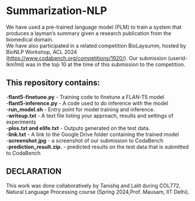 # Summarization-NLP
We have used a pre-trained language model (PLM) to train a system that produces a layman’s summary given a research publication from the biomedical domain.<br>
We have also participated in a related competition BioLaysumm, hosted by BioNLP Workshop, ACL 2024 (https://www.codabench.org/competitions/1920/). Our submission (userid- lkm1ml) was in the top 10 at the time of this submission to the competition.

## This repository contains:
-**flant5-finetune.py** - Training code to finetune a FLAN-T5 model <br>
-**flant5-inference.py** - A code used to do inference with the model <br>
-**run_model.sh** - Entry point for model training and inference. <br>
-**writeup.txt** - A text file listing your approach, results and settings of experiments  <br>
-**plos.txt and elife.txt** - Outputs generated on the test data.<br>
-**link.txt** - A link to the Google Drive folder containing the trained model <br>
-**screenshot.jpg** -  a screenshot of our submission to CodaBench<br>
-**prediction_result.zip.** - predicted results on the test data that is submitted to CodaBench<br>

## DECLARATION
<!-- **DECLARATION** <br> -->
This work was done collaboratively by Tanishq and Lalit during COL772, Natural Language Processing course (Spring 2024,Prof. Mausam, IIT Delhi).

